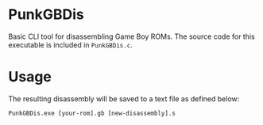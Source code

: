 # PunkGBDis
Basic CLI tool for disassembling Game Boy ROMs. The source code for this executable is included in ```PunkGBDis.c```.

# Usage

The resulting disassembly will be saved to a text file as defined below:

    PunkGBDis.exe [your-rom].gb [new-disassembly].s
